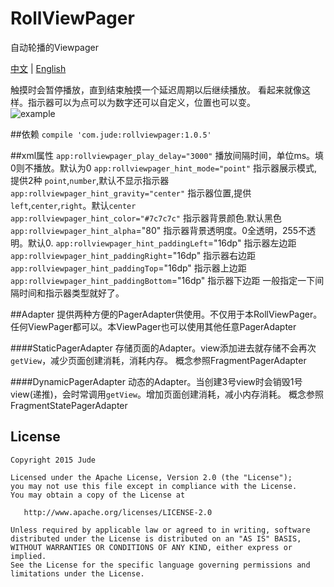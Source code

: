 # RollViewPager
自动轮播的Viewpager

[中文](https://github.com/Jude95/RollViewPager/blob/master/README.md) | [English](https://github.com/Jude95/RollViewPager/blob/master/README_en.md)


触摸时会暂停播放，直到结束触摸一个延迟周期以后继续播放。
看起来就像这样。指示器可以为点可以为数字还可以自定义，位置也可以变。  
![example](example.jpg)

##依赖
`compile 'com.jude:rollviewpager:1.0.5'`

##xml属性
`app:rollviewpager_play_delay="3000"`  播放间隔时间，单位ms。填0则不播放。默认为0 
`app:rollviewpager_hint_mode="point"`  指示器展示模式,提供2种 `point`,`number`,默认不显示指示器  
`app:rollviewpager_hint_gravity="center"`  指示器位置,提供`left`,`center`,`right`。默认`center`  
`app:rollviewpager_hint_color="#7c7c7c"`  指示器背景颜色.默认黑色  
`app:rollviewpager_hint_alpha`="80"  指示器背景透明度。0全透明，255不透明。默认0.
`app:rollviewpager_hint_paddingLeft`="16dp"  指示器左边距
`app:rollviewpager_hint_paddingRight`="16dp"  指示器右边距
`app:rollviewpager_hint_paddingTop`="16dp"  指示器上边距
`app:rollviewpager_hint_paddingBottom`="16dp"  指示器下边距 
一般指定一下间隔时间和指示器类型就好了。

##Adapter
提供两种方便的PagerAdapter供使用。不仅用于本RollViewPager。任何ViewPager都可以。本ViewPager也可以使用其他任意PagerAdapter

####StaticPagerAdapter
存储页面的Adapter。view添加进去就存储不会再次`getView`，减少页面创建消耗，消耗内存。
概念参照FragmentPagerAdapter

####DynamicPagerAdapter
动态的Adapter。当创建3号view时会销毁1号view(递推)，会时常调用`getView`。增加页面创建消耗，减小内存消耗。
概念参照FragmentStatePagerAdapter  

License
-------

    Copyright 2015 Jude

    Licensed under the Apache License, Version 2.0 (the "License");
    you may not use this file except in compliance with the License.
    You may obtain a copy of the License at

       http://www.apache.org/licenses/LICENSE-2.0

    Unless required by applicable law or agreed to in writing, software
    distributed under the License is distributed on an "AS IS" BASIS,
    WITHOUT WARRANTIES OR CONDITIONS OF ANY KIND, either express or implied.
    See the License for the specific language governing permissions and
    limitations under the License.
